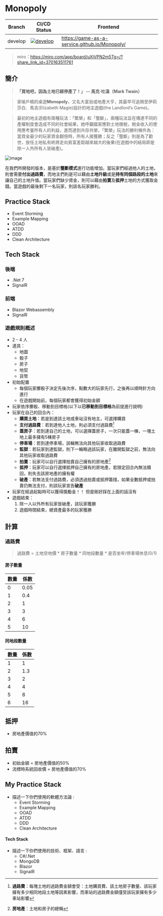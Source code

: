 # Monopoly
|Branch| CI/CD Status| Frontend |
|-|-|-|
|develop|[![develop](https://github.com/Game-as-a-Service/Monopoly/actions/workflows/build-and-deploy.yml/badge.svg?branch=develop)](https://github.com/Game-as-a-Service/Monopoly/actions/workflows/build-and-deploy.yml)|https://game-as-a-service.github.io/Monopoly/|
> miro：https://miro.com/app/board/uXjVPN2m5Tg=/?share_link_id=370163511761
## 簡介
> **「買地吧，因為土地已經停產了！」 -- 馬克·吐溫（Mark Twain）**

> 家喻戶曉的桌遊**Monopoly**，又名大富翁或地產大亨，其最早可追朔至伊莉莎白．馬吉(Elizabeth Magie)設計的地主遊戲(the Landlord’s Game)。

> 最初的地主遊戲有兩種玩法：「繁榮」和「壟斷」，兩種玩法旨在傳達不同的產權制度會造成不同的社會結果，她呼籲國家應對土地徵稅，稅金收入的使用應考量所有人的利益，進而達到共存共榮，「繁榮」玩法的勝利條件為：當資金最少的玩家資金翻倍時，所有人接獲勝；反之「壟斷」則是為了勸世，放任土地私有終將走向貧富差距越來越大的後果(在遊戲中的結局即是除一人外所有人皆破產)。

![image](https://github.com/Game-as-a-Service/Monopoly/assets/110518135/2afb3566-1d74-47ae-937d-728727d22ea0)


在我們所開發的版本，是基於**壟斷模式**進行功能增加。當玩家們經過他人的土地，則會需要**付出過路費**，而地主們則是可以藉由**土地升級**或是**持有同個路段的土地**來讓自己的土地升值。當玩家們缺少資金，則可以藉由**拍賣**及**抵押**土地的方式獲取金錢。當遊戲的最後剩下一名玩家，則該名玩家勝利。


## Practice Stack
- Event Storming
- Example Mapping
- OOAD
- ATDD
- DDD
- Clean Architecture

## Tech Stack
### 後端
- .Net 7
- SignalR

### 前端
- Blazor Webassembly
- SignalR
### 遊戲規則概述
+ 2 - 4 人
+ 道具：
	+ 地圖
	+ 骰子
	+ 房子
	+ 地契
	+ 貨幣
+ 初始配置
	+ 每個玩家擲骰子決定先後次序，點數大的玩家先行，之後再以順時針方向進行
	+ 在遊戲開始前，每個玩家都會獲得初始金額
+ 玩家依序擲骰、移動到目標格(以下以**已移動到目標格**為前提進行說明)
+ 玩家在自己的回合內：
	+ **購買土地**：若是到達該土地或車站沒有地主，可選擇購買
	+ **支付過路費**：若到達他人土地，則必須支付過路費[^1]
	+ **蓋房子**：若到達自己的土地，可以選擇蓋房子，一次只能蓋一棟，一塊土地上最多擁有5棟房子
	+ **停車場**：若到達停車場，該輪無法向其他玩家收取過路費
	+ **監獄**：若玩家到達監獄，則下一輪略過該玩家，在離開監獄之前，無法向其他玩家收取過路費
	+ **拍賣**：玩家可以自行選擇拍賣自己擁有的房地產[^2] 
	+ **抵押**：玩家可以自行選擇抵押自己擁有的房地產，若限定回合內無法贖回，則失去該房地產的擁有權
	+ **破產**：若無法支付過路費，必須透過拍賣或抵押籌措，如果全數抵押或拍賣仍無法支付，則該玩家宣告**破產**
+ 玩家在經過起點時可以獲得獎勵金！！ 但是剛好踩在上面的話沒有
+ 遊戲結束：
    1. 除一人以外所有玩家皆破產，該玩家獲勝
    2. 遊戲時間結束，總資產最多的玩家獲勝

## 計算

### 過路費

> 過路費 = 土地空地價 * 房子數量 * 同地段數量 * 是否坐牢/停車場休息(0/1)

#### 房子數量

| 數量 | 係數 |
| ---- | ---- |
| 0    | 0.05 |
| 1    | 0.4  |
| 2    | 1    |
| 3    | 3    |
| 4    | 6    |
| 5    | 10   |

#### 同地段數量

| 數量 | 係數 |
| ---- | ---- |
| 1    | 1    |
| 2    | 1.3  |
| 3    | 2    |
| 4    | 4    |
| 5    | 8    |
| 6    | 16   |

## 抵押

* 房地產價值的70%

## 拍賣

* 初始金額 = 房地產價值的50%
* 流標時系統回收價 = 房地產價值的70%

[^1]: **過路費**：每塊土地的過路費金額會受：土地購買費、該土地房子數量、該玩家擁有多少相同地段土地等因素影響，而車站的過路費金額僅受該玩家擁有多少車站影響
[^2]: **房地產**：土地和房子的總稱

## My Practice Stack
- 描述一下你們使用的軟體方法論 :
    * Event Storming
    * Example Mapping
    * OOAD
    * ATDD
    * DDD
    * Clean Architecture

#### Tech Stack
- 描述一下你們使用的技術、框架、語言 :
    * C#/.Net
    * MongoDB
    * Blazor
    * SignalR
